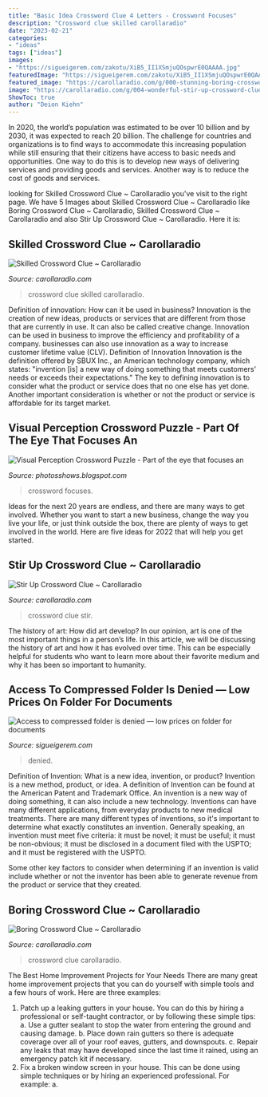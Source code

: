 ```yaml
---
title: "Basic Idea Crossword Clue 4 Letters - Crossword Focuses"
description: "Crossword clue skilled carollaradio"
date: "2023-02-21"
categories:
- "ideas"
tags: ["ideas"]
images:
- "https://sigueigerem.com/zakotu/XiB5_II1XSmjuQOspwrE0QAAAA.jpg"
featuredImage: "https://sigueigerem.com/zakotu/XiB5_II1XSmjuQOspwrE0QAAAA.jpg"
featured_image: "https://carollaradio.com/g/000-stunning-boring-crossword-clue-concept-1024_859.jpg"
image: "https://carollaradio.com/g/004-wonderful-stir-up-crossword-clue-high-definition-1024_805.jpg"
ShowToc: true
author: "Deion Kiehn"
---
```



In 2020, the world’s population was estimated to be over 10 billion and by 2030, it was expected to reach 20 billion. The challenge for countries and organizations is to find ways to accommodate this increasing population while still ensuring that their citizens have access to basic needs and opportunities. One way to do this is to develop new ways of delivering services and providing goods and services. Another way is to reduce the cost of goods and services.

	

		
looking for Skilled Crossword Clue ~ Carollaradio you've visit to the right page. We have 5 Images about Skilled Crossword Clue ~ Carollaradio like Boring Crossword Clue ~ Carollaradio, Skilled Crossword Clue ~ Carollaradio and also Stir Up Crossword Clue ~ Carollaradio. Here it is:
		
    
## Skilled Crossword Clue ~ Carollaradio

<img loading=lazy src="https://carollaradio.com/g/001-beautiful-skilled-crossword-clue-highest-clarity-1024_876.jpg" onerror="this.onerror=null;this.src='https://tse2.mm.bing.net/th?id=OIP.ah-jbDrnF-swwnYbZ1N16QHaGV&amp;pid=15.1';" alt="Skilled Crossword Clue ~ Carollaradio">

_Source: carollaradio.com_

>crossword clue skilled carollaradio. 

	

Definition of innovation: How can it be used in business?
Innovation is the creation of new ideas, products or services that are different from those that are currently in use. It can also be called creative change. Innovation can be used in business to improve the efficiency and profitability of a company. businesses can also use innovation as a way to increase customer lifetime value (CLV). Definition of Innovation
Innovation is the definition offered by SBUX Inc., an American technology company, which states: "invention [is] a new way of doing something that meets customers' needs or exceeds their expectations." The key to defining innovation is to consider what the product or service does that no one else has yet done. Another important consideration is whether or not the product or service is affordable for its target market.

    
## Visual Perception Crossword Puzzle - Part Of The Eye That Focuses An

<img loading=lazy src="https://www.coursehero.com/thumb/2a/0e/2a0e8332f384964bcfe98c0a5db1697415f2f371_180.jpg" onerror="this.onerror=null;this.src='https://tse3.mm.bing.net/th?id=OIP.oo2Kax4d7ZF_hXqqjsHYUQHaJl&amp;pid=15.1';" alt="Visual Perception Crossword Puzzle - Part of the eye that focuses an">

_Source: photosshows.blogspot.com_

>crossword focuses. 

	

Ideas for the next 20 years are endless, and there are many ways to get involved. Whether you want to start a new business, change the way you live your life, or just think outside the box, there are plenty of ways to get involved in the world. Here are five ideas for 2022 that will help you get started.

    
## Stir Up Crossword Clue ~ Carollaradio

<img loading=lazy src="https://carollaradio.com/g/004-wonderful-stir-up-crossword-clue-high-definition-1024_805.jpg" onerror="this.onerror=null;this.src='https://tse4.mm.bing.net/th?id=OIP.0ylgR9J-w4_HqeXhSzi64AHaF0&amp;pid=15.1';" alt="Stir Up Crossword Clue ~ Carollaradio">

_Source: carollaradio.com_

>crossword clue stir. 

	

The history of art: How did art develop?
In our opinion, art is one of the most important things in a person’s life. In this article, we will be discussing the history of art and how it has evolved over time. This can be especially helpful for students who want to learn more about their favorite medium and why it has been so important to humanity.

    
## Access To Compressed Folder Is Denied — Low Prices On Folder For Documents

<img loading=lazy src="https://sigueigerem.com/zakotu/XiB5_II1XSmjuQOspwrE0QAAAA.jpg" onerror="this.onerror=null;this.src='https://tse4.mm.bing.net/th?id=OIP.eYCPLi2r5spO2daZ96-OmQAAAA&amp;pid=15.1';" alt="Access to compressed folder is denied — low prices on folder for documents">

_Source: sigueigerem.com_

>denied. 

	

Definition of Invention: What is a new idea, invention, or product?
Invention is a new method, product, or idea. A definition of Invention can be found at the American Patent and Trademark Office. An invention is a new way of doing something, it can also include a new technology. Inventions can have many different applications, from everyday products to new medical treatments. 
There are many different types of inventions, so it's important to determine what exactly constitutes an invention. Generally speaking, an invention must meet five criteria: it must be novel; it must be useful; it must be non-obvious; it must be disclosed in a document filed with the USPTO; and it must be registered with the USPTO. 

Some other key factors to consider when determining if an invention is valid include whether or not the inventor has been able to generate revenue from the product or service that they created.

    
## Boring Crossword Clue ~ Carollaradio

<img loading=lazy src="https://carollaradio.com/g/000-stunning-boring-crossword-clue-concept-1024_859.jpg" onerror="this.onerror=null;this.src='https://tse2.mm.bing.net/th?id=OIP.ZndVuLjImpJrxnwLiRRnmAHaGN&amp;pid=15.1';" alt="Boring Crossword Clue ~ Carollaradio">

_Source: carollaradio.com_

>crossword clue carollaradio. 

	

The Best Home Improvement Projects for Your Needs
There are many great home improvement projects that you can do yourself with simple tools and a few hours of work. Here are three examples: 
1. Patch up a leaking gutters in your house. You can do this by hiring a professional or self-taught contractor, or by following these simple tips: 
a. Use a gutter sealant to stop the water from entering the ground and causing damage. 
b. Place down rain gutters so there is adequate coverage over all of your roof eaves, gutters, and downspouts. 
c. Repair any leaks that may have developed since the last time it rained, using an emergency patch kit if necessary.
2. Fix a broken window screen in your house. This can be done using simple techniques or by hiring an experienced professional. For example: 
a.

